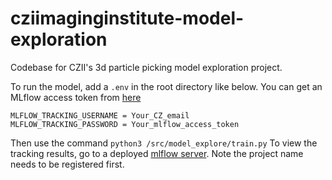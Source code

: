 # cziimaginginstitute-model-exploration
Codebase for CZII's 3d particle picking model exploration project.

To run the model, add a `.env` in the root directory like below. You can get an MLflow access token from [here](https://mlflow.cw.use4-prod.si.czi.technology/)
```
MLFLOW_TRACKING_USERNAME = Your_CZ_email
MLFLOW_TRACKING_PASSWORD = Your_mlflow_access_token
```

Then use the command `python3 /src/model_explore/train.py`
To view the tracking results, go to a deployed [mlflow server](https://mlflow.cw.use4-prod.si.czi.technology/). Note the project name needs to be registered first.